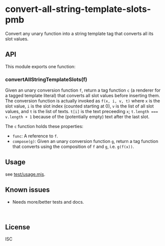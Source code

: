 ﻿
<!--#echo json="package.json" key="name" underline="=" -->
convert-all-string-template-slots-pmb
=====================================
<!--/#echo -->

<!--#echo json="package.json" key="description" -->
Convert any unary function into a string template tag that converts all its
slot values.
<!--/#echo -->


API
---

This module exports one function:

### convertAllStringTemplateSlots(f)

Given an unary conversion function `f`, return a tag function `c`
(a renderer for a tagged template literal)
that converts all slot values before inserting them.
The conversion function is actually invoked as `f(x, i, v, t)`
where `x` is the slot value, `i` is the slot index (counted starting at 0),
`v` is the list of all slot values, and `t` is the list of texts.
`t[i]` is the text preceeding `x`; `t.length === v.length + 1` because
of the (potentially empty) text after the last slot.

The `c` function holds these properties:

* `func`: A reference to `f`.
* `compose(g)`: Given an unary conversion function `g`, return a tag function
  that converts using the composition of `f` and `g`, i.e. `g(f(x))`.





Usage
-----

see [test/usage.mjs](test/usage.mjs).



<!--#toc stop="scan" -->



Known issues
------------

* Needs more/better tests and docs.




&nbsp;


License
-------
<!--#echo json="package.json" key="license" -->
ISC
<!--/#echo -->
